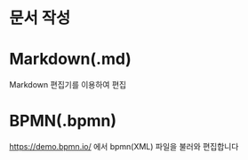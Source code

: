 # 문서 작성

# Markdown(.md)

Markdown 편집기를 이용하여 편집

# BPMN(.bpmn)

https://demo.bpmn.io/ 에서 bpmn(XML) 파일을 불러와 편집합니다
